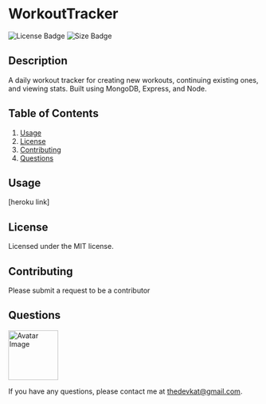 
# WorkoutTracker

<img src="https://img.shields.io/badge/license-MIT-green" alt="License Badge">
<img src="https://img.shields.io/github/repo-size/katjones23/WorkoutTracker" alt="Size Badge">


## Description 

A daily workout tracker for creating new workouts, continuing existing ones, and viewing stats.  Built using MongoDB, Express, and Node.


## Table of Contents

1. [Usage](#usage)
1. [License](#license)
1. [Contributing](#contributing)
1. [Questions](#questions)


## Usage 

[heroku link]


## License

Licensed under the MIT license.


## Contributing

Please submit a request to be a contributor


## Questions

<img src="https://avatars0.githubusercontent.com/u/53064219?v=4" alt="Avatar Image" width="100" height="100">

If you have any questions, please contact me at <a href="mailto:thedevkat@gmail.com">thedevkat@gmail.com</a>.
